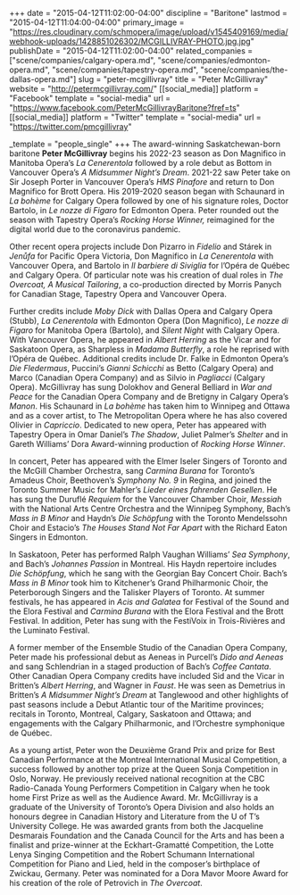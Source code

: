 +++
date = "2015-04-12T11:02:00-04:00"
discipline = "Baritone"
lastmod = "2015-04-12T11:04:00-04:00"
primary_image = "https://res.cloudinary.com/schmopera/image/upload/v1545409169/media/webhook-uploads/1428851026302/MCGILLIVRAY-PHOTO.jpg.jpg"
publishDate = "2015-04-12T11:02:00-04:00"
related_companies = ["scene/companies/calgary-opera.md", "scene/companies/edmonton-opera.md", "scene/companies/tapestry-opera.md", "scene/companies/the-dallas-opera.md"]
slug = "peter-mcgillivray"
title = "Peter McGillivray"
website = "http://petermcgillivray.com/"
[[social_media]]
platform = "Facebook"
template = "social-media"
url = "https://www.facebook.com/PeterMcGillivrayBaritone?fref=ts"
[[social_media]]
platform = "Twitter"
template = "social-media"
url = "https://twitter.com/pmcgillivray"

_template = "people_single"
+++
The award-winning Saskatchewan-born baritone **Peter McGillivray** begins his 2022-23 season as Don Magnifico in Manitoba Opera’s _La Cenerentola_ followed by a role debut as Bottom in Vancouver Opera’s _A Midsummer Night’s Dream_. 2021-22 saw Peter take on Sir Joseph Porter in Vancouver Opera’s _HMS Pinafore_ and return to Don Magnifico for Brott Opera. His 2019-2020 season began with Schaunard in _La bohème_ for Calgary Opera followed by one of his signature roles, Doctor Bartolo, in _Le nozze di Figaro_ for Edmonton Opera. Peter rounded out the season with Tapestry Opera’s _Rocking Horse Winner,_ reimagined for the digital world due to the coronavirus pandemic.

Other recent opera projects include Don Pizarro in _Fidelio_ and Stárek in _Jenůfa_ for Pacific Opera Victoria, Don Magnifico in _La Cenerentola_ with Vancouver Opera, and Bartolo in _Il barbiere di Siviglia_ for l’Opéra de Québec and Calgary Opera. Of particular note was his creation of dual roles in _The_ _Overcoat, A Musical Tailoring_, a co-production directed by Morris Panych for Canadian Stage, Tapestry Opera and Vancouver Opera.

Further credits include _Moby Dick_ with Dallas Opera and Calgary Opera (Stubb), _La Cenerentola_ with Edmonton Opera (Don Magnifico), _Le nozze di Figaro_ for Manitoba Opera (Bartolo), and _Silent Night_ with Calgary Opera. With Vancouver Opera, he appeared in _Albert Herring_ as the Vicar and for Saskatoon Opera, as Sharpless in _Madama Butterfly_, a role he reprised with l’Opéra de Québec. Additional credits include Dr. Falke in Edmonton Opera’s _Die Fledermaus_, Puccini’s _Gianni Schicchi_ as Betto (Calgary Opera) and Marco (Canadian Opera Company) and as Silvio in _Pagliacci_ (Calgary Opera). McGillivray has sung Dolokhov and General Belliard in _War and Peace_ for the Canadian Opera Company and de Bretigny in Calgary Opera’s _Manon_. His Schaunard in _La bohème_ has taken him to Winnipeg and Ottawa and as a cover artist, to The Metropolitan Opera where he has also covered Olivier in _Capriccio_. Dedicated to new opera, Peter has appeared with Tapestry Opera in Omar Daniel’s _The Shadow_, Juliet Palmer’s _Shelter_ and in Gareth Williams’ Dora Award-winning production of _Rocking Horse Winner_.

In concert, Peter has appeared with the Elmer Iseler Singers of Toronto and the McGill Chamber Orchestra, sang _Carmina Burana_ for Toronto’s Amadeus Choir, Beethoven’s _Symphony No. 9_ in Regina, and joined the Toronto Summer Music for Mahler’s _Lieder eines fahrenden Gesellen_. He has sung the Duruflé _Requiem_ for the Vancouver Chamber Choir, _Messiah_ with the National Arts Centre Orchestra and the Winnipeg Symphony, Bach’s _Mass in B Minor_ and Haydn’s _Die Schöpfung_ with the Toronto Mendelssohn Choir and Estacio’s _The Houses Stand Not Far Apart_ with the Richard Eaton Singers in Edmonton.

In Saskatoon, Peter has performed Ralph Vaughan Williams’ _Sea Symphony_, and Bach’s _Johannes Passion_ in Montreal. His Haydn repertoire includes _Die Schöpfung_, which he sang with the Georgian Bay Concert Choir. Bach’s _Mass in B Minor_ took him to Kitchener’s Grand Philharmonic Choir, the Peterborough Singers and the Talisker Players of Toronto. At summer festivals, he has appeared in _Acis and Galatea_ for Festival of the Sound and the Elora Festival and _Carmina Burana_ with the Elora Festival and the Brott Festival. In addition, Peter has sung with the FestiVoix in Trois-Rivières and the Luminato Festival.

A former member of the Ensemble Studio of the Canadian Opera Company, Peter made his professional debut as Aeneas in Purcell’s _Dido and Aeneas_ and sang Schlendrian in a staged production of Bach’s _Coffee Cantata_. Other Canadian Opera Company credits have included Sid and the Vicar in Britten’s _Albert Herring_, and Wagner in _Faust_. He was seen as Demetrius in Britten’s _A Midsummer Night’s Dream_ at Tanglewood and other highlights of past seasons include a Debut Atlantic tour of the Maritime provinces; recitals in Toronto, Montreal, Calgary, Saskatoon and Ottawa; and engagements with the Calgary Philharmonic, and l’Orchestre symphonique de Québec.

As a young artist, Peter won the Deuxième Grand Prix and prize for Best Canadian Performance at the Montreal International Musical Competition, a success followed by another top prize at the Queen Sonja Competition in Oslo, Norway. He previously received national recognition at the CBC Radio-Canada Young Performers Competition in Calgary when he took home First Prize as well as the Audience Award. Mr. McGillivray is a graduate of the University of Toronto’s Opera Division and also holds an honours degree in Canadian History and Literature from the U of T’s University College. He was awarded grants from both the Jacqueline Desmarais Foundation and the Canada Council for the Arts and has been a finalist and prize-winner at the Eckhart-Gramatté Competition, the Lotte Lenya Singing Competition and the Robert Schumann International Competition for Piano and Lied, held in the composer’s birthplace of Zwickau, Germany. Peter was nominated for a Dora Mavor Moore Award for his creation of the role of Petrovich in _The Overcoat_.